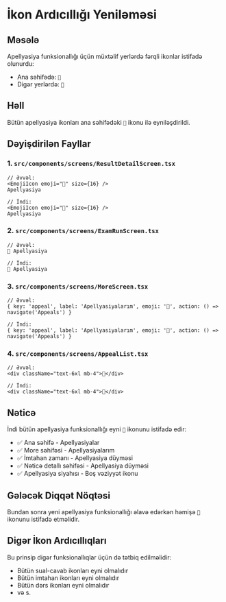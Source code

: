 # İkon Ardıcıllığı Yeniləməsi

## Məsələ
Apellyasiya funksionallığı üçün müxtəlif yerlərdə fərqli ikonlar istifadə olunurdu:
- Ana səhifədə: `📮` 
- Digər yerlərdə: `📝`

## Həll
Bütün apellyasiya ikonları ana səhifədəki `📮` ikonu ilə eyniləşdirildi.

## Dəyişdirilən Fayllar

### 1. `src/components/screens/ResultDetailScreen.tsx`
```tsx
// Əvvəl:
<EmojiIcon emoji="📝" size={16} />
Apellyasiya

// İndi:
<EmojiIcon emoji="📮" size={16} />
Apellyasiya
```

### 2. `src/components/screens/ExamRunScreen.tsx`
```tsx
// Əvvəl:
📝 Apellyasiya

// İndi:
📮 Apellyasiya
```

### 3. `src/components/screens/MoreScreen.tsx`
```tsx
// Əvvəl:
{ key: 'appeal', label: 'Apellyasiyalarım', emoji: '📝', action: () => navigate('Appeals') }

// İndi:
{ key: 'appeal', label: 'Apellyasiyalarım', emoji: '📮', action: () => navigate('Appeals') }
```

### 4. `src/components/screens/AppealList.tsx`
```tsx
// Əvvəl:
<div className="text-6xl mb-4">📝</div>

// İndi:
<div className="text-6xl mb-4">📮</div>
```

## Nəticə
İndi bütün apellyasiya funksionallığı eyni `📮` ikonunu istifadə edir:

- ✅ Ana səhifə - Apellyasiyalar
- ✅ More səhifəsi - Apellyasiyalarım  
- ✅ İmtahan zamanı - Apellyasiya düyməsi
- ✅ Nəticə detallı səhifəsi - Apellyasiya düyməsi
- ✅ Apellyasiya siyahısı - Boş vəziyyət ikonu

## Gələcək Diqqət Nöqtəsi
Bundan sonra yeni apellyasiya funksionallığı əlavə edərkən həmişə `📮` ikonunu istifadə etməlidir.

## Digər İkon Ardıcıllıqları
Bu prinsip digər funksionallıqlar üçün də tətbiq edilməlidir:
- Bütün sual-cavab ikonları eyni olmalıdır
- Bütün imtahan ikonları eyni olmalıdır  
- Bütün dərs ikonları eyni olmalıdır
- və s.
